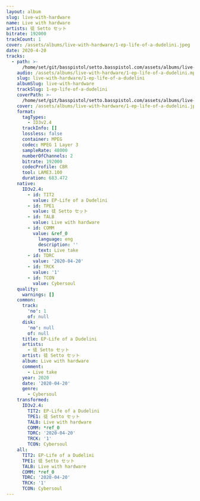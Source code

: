 ```yaml
---
layout: album
slug: live-with-hardware
name: Live with hardware
artists: 徒 Setto セット
bitrate: 192000
trackCount: 1
cover: /assets/albums/live-with-hardware/1-ep-life-of-a-dudelini.jpeg
date: 2020-4-20
tracks:
  - path: >-
      /home/set/git/basspistol/setto.basspistol.com/assets/albums/live-with-hardware/1-ep-life-of-a-dudelini.mp3
    audio: /assets/albums/live-with-hardware/1-ep-life-of-a-dudelini.mp3
    slug: live-with-hardware/1-ep-life-of-a-dudelini
    albumSlug: live-with-hardware
    trackSlug: 1-ep-life-of-a-dudelini
    coverPath: >-
      /home/set/git/basspistol/setto.basspistol.com/assets/albums/live-with-hardware/1-ep-life-of-a-dudelini.jpeg
    cover: /assets/albums/live-with-hardware/1-ep-life-of-a-dudelini.jpeg
    format:
      tagTypes:
        - ID3v2.4
      trackInfo: []
      lossless: false
      container: MPEG
      codec: MPEG 1 Layer 3
      sampleRate: 48000
      numberOfChannels: 2
      bitrate: 192000
      codecProfile: CBR
      tool: LAME3.100
      duration: 683.472
    native:
      ID3v2.4:
        - id: TIT2
          value: EP-Life of a Dudelini
        - id: TPE1
          value: 徒 Setto セット
        - id: TALB
          value: Live with hardware
        - id: COMM
          value: &ref_0
            language: eng
            description: ''
            text: Live take
        - id: TDRC
          value: '2020-04-20'
        - id: TRCK
          value: '1'
        - id: TCON
          value: Cybersoul
    quality:
      warnings: []
    common:
      track:
        'no': 1
        of: null
      disk:
        'no': null
        of: null
      title: EP-Life of a Dudelini
      artists:
        - 徒 Setto セット
      artist: 徒 Setto セット
      album: Live with hardware
      comment:
        - Live take
      year: 2020
      date: '2020-04-20'
      genre:
        - Cybersoul
    transformed:
      ID3v2.4:
        TIT2: EP-Life of a Dudelini
        TPE1: 徒 Setto セット
        TALB: Live with hardware
        COMM: *ref_0
        TDRC: '2020-04-20'
        TRCK: '1'
        TCON: Cybersoul
    all:
      TIT2: EP-Life of a Dudelini
      TPE1: 徒 Setto セット
      TALB: Live with hardware
      COMM: *ref_0
      TDRC: '2020-04-20'
      TRCK: '1'
      TCON: Cybersoul
---
```

